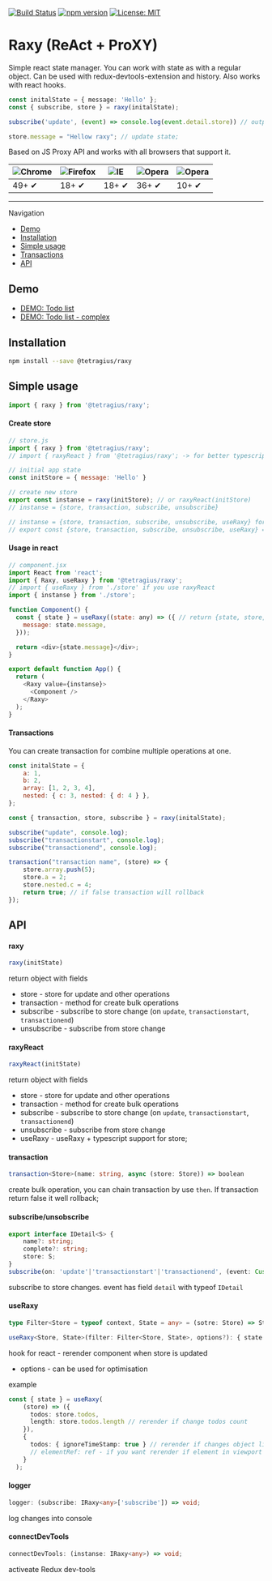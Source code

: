 [![Build Status](https://travis-ci.org/Tetragius/raxy.svg?branch=master)](https://travis-ci.org/Tetragius/raxy) [![npm version](https://badge.fury.io/js/%40tetragius%2Fraxy.svg)](https://badge.fury.io/js/%40tetragius%2Fraxy) [![License: MIT](https://img.shields.io/badge/License-MIT-yellow.svg)](https://opensource.org/licenses/MIT)

# Raxy (ReAct + ProXY)

Simple react state manager. You can work with state as with a regular object.
Can be used with redux-devtools-extension and history. Also works with react hooks.

```typescript
const initalState = { message: 'Hello' };
const { subscribe, store } = raxy(initalState); 

subscribe('update', (event) => console.log(event.detail.store)) // output: {message: 'Hellow Raxy'}

store.message = "Hellow raxy"; // update state;
```

Based on JS Proxy API and works with all browsers that support it.

![Chrome](https://raw.githubusercontent.com/alrra/browser-logos/master/src/chrome/chrome_48x48.png) | ![Firefox](https://raw.githubusercontent.com/alrra/browser-logos/master/src/firefox/firefox_48x48.png) | ![IE](https://raw.githubusercontent.com/alrra/browser-logos/master/src/edge/edge_48x48.png) | ![Opera](https://raw.githubusercontent.com/alrra/browser-logos/master/src/opera/opera_48x48.png) | ![Opera](https://raw.githubusercontent.com/alrra/browser-logos/master/src/safari/safari_48x48.png) |
--- | --- | --- | --- | --- |
49+ ✔ | 18+ ✔ | 18+ ✔ | 36+ ✔ | 10+ ✔ | 

---
Navigation
- [Demo](#demo)
- [Installation](#installation)
- [Simple usage](#simple-usage)
- [Transactions](#transactions)
- [API](#api)

## Demo

- [DEMO: Todo list](https://codesandbox.io/s/raxy-demo-3mur7)
- [DEMO: Todo list - complex](https://codesandbox.io/s/raxy-demo-complex-5syo0)

## Installation

```sh
npm install --save @tetragius/raxy
```

## Simple usage

```javascript
import { raxy } from '@tetragius/raxy';
```

#### Create store

```javascript
// store.js
import { raxy } from '@tetragius/raxy';
// import { raxyReact } from '@tetragius/raxy'; -> for better typescript with react

// initial app state
const initStore = { message: 'Hello' }

// create new store
export const instanse = raxy(initStore); // or raxyReact(initStore)
// instanse = {store, transaction, subscribe, unsubscribe}

// instanse = {store, transaction, subscribe, unsubscribe, useRaxy} for raxyReact
// export const {store, transaction, subscribe, unsubscribe, useRaxy} = instanse; for export useRaxy
```

#### Usage in react

```javascript
// component.jsx
import React from 'react';
import { Raxy, useRaxy } from '@tetragius/raxy';
// import { useRaxy } from './store' if you use raxyReact
import { instanse } from './store';

function Component() {
  const { state } = useRaxy((state: any) => ({ // return {state, store, transaction}
    message: state.message,
  }));

  return <div>{state.message}</div>;
}

export default function App() {
  return (
    <Raxy value={instanse}>
      <Component />
    </Raxy>
  );
}
```

#### Transactions

You can create transaction for combine multiple operations at one.

```javascript
const initalState = { 
    a: 1,
    b: 2, 
    array: [1, 2, 3, 4],
    nested: { c: 3, nested: { d: 4 } }, 
};

const { transaction, store, subscribe } = raxy(initalState); 

subscribe("update", console.log);
subscribe("transactionstart", console.log);
subscribe("transactionend", console.log);

transaction("transaction name", (store) => {
    store.array.push(5);
    store.a = 2;
    store.nested.c = 4;
    return true; // if false transaction will rollback
});
```

## API

#### raxy

```javascript
raxy(initState)
```

return object with fields
- store - store for update and other operations
- transaction - method for create bulk operations
- subscribe - subscribe to store change (on `update`, `transactionstart`, `transactionend`)
- unsubscribe - subscribe from store change

#### raxyReact

```javascript
raxyReact(initState)
```

return object with fields
- store - store for update and other operations
- transaction - method for create bulk operations
- subscribe - subscribe to store change (on `update`, `transactionstart`, `transactionend`)
- unsubscribe - subscribe from store change
- useRaxy - useRaxy + typescript support for store;

#### transaction

```typescript
transaction<Store>(name: string, async (store: Store)) => boolean
```

create bulk operation, you can chain transaction by use `then`. If transaction return false it well rollback;

#### subscribe/unsobscribe

```typescript
export interface IDetail<S> {
    name?: string;
    complete?: string;
    store: S;
}
subscribe(on: 'update'|'transactionstart'|'transactionend', (event: CustomEvent<IDetail>) => void)
```

subscribe to store changes. event has field `detail` with typeof `IDetail`

#### useRaxy

```typescript
type Filter<Store = typeof context, State = any> = (sotre: Store) => State;

useRaxy<Store, State>(filter: Filter<Store, State>, options?): { state: State, store: Store, transaction: Transaction<Store> }
```

hook for react - rerender component when store is updated

- options - can be used for optimisation

example 

```typescript
const { state } = useRaxy(
    (store) => ({
      todos: store.todos,
      length: store.todos.length // rerender if change todos count
    }),
    {
      todos: { ignoreTimeStamp: true } // rerender if changes object link
      // elementRef: ref - if you want rerender if element in viewport (ref: React.RefObj)
    }
  );
```

#### logger

```typescript
logger: (subscribe: IRaxy<any>['subscribe']) => void;
```
log changes into console

#### connectDevTools

```typescript
connectDevTools: (instanse: IRaxy<any>) => void;
```

activeate Redux dev-tools